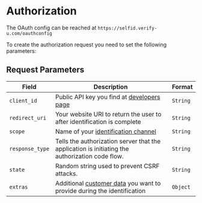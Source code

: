 # Authorization

The OAuth config can be reached at `https://selfid.verify-u.com/oauthconfig`

To create the authorization request you need to set the following parameters:

## Request Parameters

| Field           | Description                                                                                    | Format   |
| --------------- | ---------------------------------------------------------------------------------------------- | -------- |
| `client_id`     | Public API key you find at [developers page](https://app.verify-u.com/business/developers)     | `String` |
| `redirect_uri`  | Your website URI to return the user to after identification is complete                        | `String` |
| `scope`         | Name of your [identification channel](https://app.verify-u.com/business/channel)               | `String` |
| `response_type` | Tells the authorization server that the application is initiating the authorization code flow. | `String` |
| `state`         | Random string used to prevent CSRF attacks.                                                    | `String` |
| `extras`        | Additional [customer data](/customer-data) you want to provide during the identification       | `Object` |
